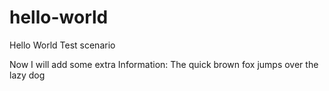 # hello-world
Hello World Test scenario

Now I will add some extra Information:
The quick brown fox jumps over the lazy dog
